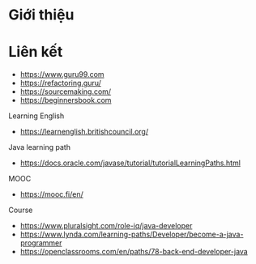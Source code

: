 # Giới thiệu


# Liên kết
- https://www.guru99.com
- https://refactoring.guru/
- https://sourcemaking.com/
- https://beginnersbook.com

Learning English
- https://learnenglish.britishcouncil.org/

Java learning path
- https://docs.oracle.com/javase/tutorial/tutorialLearningPaths.html

MOOC
- https://mooc.fi/en/

Course
- https://www.pluralsight.com/role-iq/java-developer
- https://www.lynda.com/learning-paths/Developer/become-a-java-programmer
- https://openclassrooms.com/en/paths/78-back-end-developer-java
